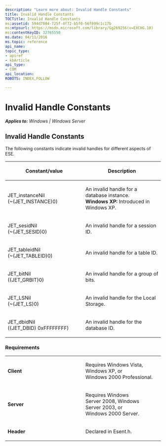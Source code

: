 ```yaml
---
description: "Learn more about: Invalid Handle Constants"
title: Invalid Handle Constants
TOCTitle: Invalid Handle Constants
ms:assetid: 594d7804-725f-4f72-b5f0-56f099c1c17b
ms:mtpsurl: https://msdn.microsoft.com/library/Gg269256(v=EXCHG.10)
ms:contentKeyID: 32765558
ms.date: 04/11/2016
ms.topic: reference
api_name: 
topic_type: 
- apiref
- kbArticle
api_type: 
- COM
api_location: 
ROBOTS: INDEX,FOLLOW

---
```


# Invalid Handle Constants


_**Applies to:** Windows | Windows Server_

## Invalid Handle Constants

The following constants indicate invalid handles for different aspects of ESE.

<table>
<colgroup>
<col style="width: 50%" />
<col style="width: 50%" />
</colgroup>
<thead>
<tr class="header">
<th><p>Constant/value</p></th>
<th><p>Description</p></th>
</tr>
</thead>
<tbody>
<tr class="odd">
<td><p>JET_instanceNil<br />
(~(JET_INSTANCE)0)</p></td>
<td><p>An invalid handle for a database instance.<br />
<strong>Windows XP:</strong> Introduced in Windows XP.</p></td>
</tr>
<tr class="even">
<td><p>JET_sesidNil<br />
(~(JET_SESID)0)</p></td>
<td><p>An invalid handle for a session ID.</p></td>
</tr>
<tr class="odd">
<td><p>JET_tableidNil<br />
(~(JET_TABLEID)0)</p></td>
<td><p>An invalid handle for a table ID.</p></td>
</tr>
<tr class="even">
<td><p>JET_bitNil<br />
((JET_GRBIT)0)</p></td>
<td><p>An invalid handle for a group of bits.</p></td>
</tr>
<tr class="odd">
<td><p>JET_LSNil<br />
(~(JET_LS)0)</p></td>
<td><p>An invalid handle for the Local Storage.</p></td>
</tr>
<tr class="even">
<td><p>JET_dbidNil<br />
((JET_DBID) 0xFFFFFFFF)</p></td>
<td><p>An invalid handle for the database ID.</p></td>
</tr>
</tbody>
</table>


### Requirements

<table>
<colgroup>
<col style="width: 50%" />
<col style="width: 50%" />
</colgroup>
<tbody>
<tr class="odd">
<td><p><strong>Client</strong></p></td>
<td><p>Requires Windows Vista, Windows XP, or Windows 2000 Professional.</p></td>
</tr>
<tr class="even">
<td><p><strong>Server</strong></p></td>
<td><p>Requires Windows Server 2008, Windows Server 2003, or Windows 2000 Server.</p></td>
</tr>
<tr class="odd">
<td><p><strong>Header</strong></p></td>
<td><p>Declared in Esent.h.</p></td>
</tr>
</tbody>
</table>


